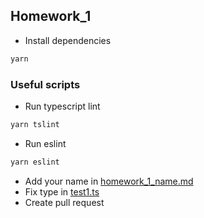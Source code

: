 ## Homework_1
- Install dependencies

```sh
yarn
```

### Useful scripts

- Run typescript lint
```sh
yarn tslint
```
- Run eslint
```sh
yarn eslint
```
- Add your name in [homework_1_name.md](homework_1_name.md)
- Fix type in [test1.ts](test1.ts)
- Create pull request 